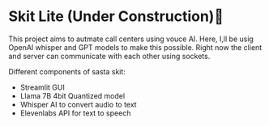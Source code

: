 # Skit Lite (Under Construction)🚧

This project aims to autmate call centers using vouce AI. Here, I,ll be usig OpenAI whisper and GPT models to make this possible. Right now the client and server can communicate with each other using sockets.

Different components of sasta skit:
<ul>
  <li>Streamlit GUI</li>
  <li>Llama 7B 4bit Quantized model</li>
  <li>Whisper AI to convert audio to text</li>
  <li>Elevenlabs API for text to speech</li>
</ul>
